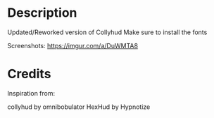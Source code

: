# Description

Updated/Reworked version of Collyhud
Make sure to install the fonts
  
Screenshots: <https://imgur.com/a/DuWMTA8>

# Credits
  
Inspiration from:  

collyhud by omnibobulator
HexHud by Hypnotize
